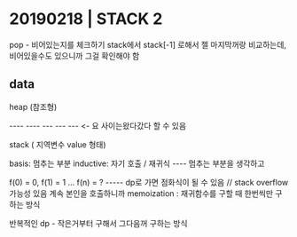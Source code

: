 # 20190218 | STACK 2 

pop - 비어있는지를 체크하기
stack에서 stack[-1] 로해서 젤 마지막꺼랑 비교하는데, 비어있을수도 있으니까 그걸 확인해야 함



data
---------------------

heap (참조형)

---- ---- --- --- ---     <- 요 사이는왔다갔다 할 수 있음

stack ( 지역변수 value 형태)

basis: 멈추는 부분
inductive: 자기 호출 / 재귀식 ---- 멈추는 부분을 생각하고

f(0) = 0, f(1) = 1 ... f(n) = ? ----- dp로 가면 점화식이 될 수 있음 // stack overflow 가능성 있음 계속 본인을 호출하니까 
memoization : 재귀함수를 구할 때 한번씩만 구하는 방식 

반복적인 dp - 작은거부터 구해서 그다음꺼 구하는 방식